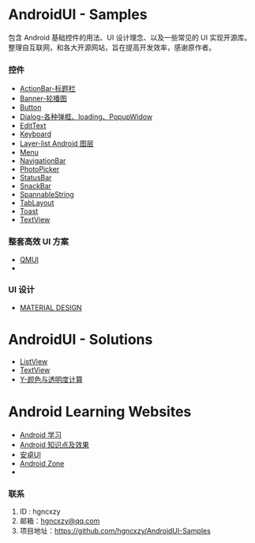 # AndroidUI - Samples
包含 Android 基础控件的用法、UI 设计理念、以及一些常见的 UI 实现开源库。整理自互联网，和各大开源网站，旨在提高开发效率，感谢原作者。

### 控件

- [ActionBar-标题栏](https://github.com/hgncxzy/AndroidUI-Samples/tree/master/actionbar)
- [Banner-轮播图](https://github.com/hgncxzy/AndroidUI-Samples/tree/master/banner)
- [Button](https://github.com/hgncxzy/AndroidUI-Samples/tree/master/button)
- [Dialog-各种弹框、loading、PopupWidow](https://github.com/hgncxzy/AndroidUI-Samples/tree/master/dialog)
- [EditText](https://github.com/hgncxzy/AndroidUI-Samples/tree/master/edittext)
- [Keyboard](https://github.com/hgncxzy/AndroidUI-Samples/tree/master/keyboard)
- [Layer-list Android 图层](https://www.jianshu.com/p/9e6d03ab7ac9)
- [Menu](https://github.com/hgncxzy/AndroidUI-Samples/tree/master/menu)
- [NavigationBar](https://github.com/hgncxzy/AndroidUI-Samples/tree/master/navigationbar)
- [PhotoPicker](https://github.com/hgncxzy/AndroidUI-Samples/tree/master/photopicker)
- [StatusBar](https://github.com/hgncxzy/AndroidUI-Samples/tree/master/statusbar)
- [SnackBar](https://github.com/hgncxzy/AndroidUI-Samples/tree/master/snackbar)
- [SpannableString](https://github.com/hgncxzy/AndroidUI-Samples/tree/master/spannablestring)
- [TabLayout](https://github.com/hgncxzy/AndroidUI-Samples/tree/master/tablayout)
- [Toast](https://github.com/hgncxzy/AndroidUI-Samples/tree/master/toast)
- [TextView](https://github.com/hgncxzy/AndroidUI-Samples/tree/master/textview)

### 整套高效 UI 方案

- [QMUI](https://qmuiteam.com/android/documents/)
- 

###  UI 设计

- [MATERIAL DESIGN](https://material.io/)

# AndroidUI - Solutions

- [ListView](https://blog.csdn.net/jdfkldjlkjdl/article/details/82259823)
- [TextView](https://blog.csdn.net/jdfkldjlkjdl/article/details/49468567)
- [Y-颜色与透明度计算](https://blog.csdn.net/wangliblog/article/details/73248122)

# Android Learning Websites

- [Android 学习](https://www.jianshu.com/c/053aaffa3a76)
-  [Android 知识点及效果](https://www.jianshu.com/c/833dd498c20f)
- [安卓UI](https://www.jianshu.com/c/371ef270e696)
- [Android Zone](https://www.jianshu.com/c/01979ba6eef6)
- 



### 联系

1. ID : hgncxzy
2. 邮箱：[hgncxzy@qq.com](mailto:hgncxzy@qq.com)
3. 项目地址：https://github.com/hgncxzy/AndroidUI-Samples

